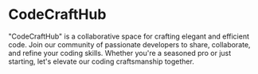 # CodeCraftHub
"CodeCraftHub" is a collaborative space for crafting elegant and efficient code. Join our community of passionate developers to share, collaborate, and refine your coding skills. Whether you're a seasoned pro or just starting, let's elevate our coding craftsmanship together.
